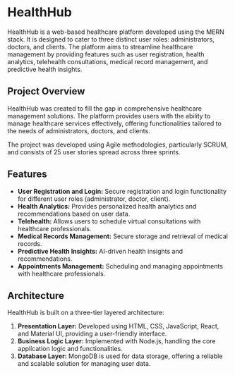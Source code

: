 # HealthHub

HealthHub is a web-based healthcare platform developed using the MERN stack. It is designed to cater to three distinct user roles: administrators, doctors, and clients. The platform aims to streamline healthcare management by providing features such as user registration, health analytics, telehealth consultations, medical record management, and predictive health insights.

## Project Overview

HealthHub was created to fill the gap in comprehensive healthcare management solutions. The platform provides users with the ability to manage healthcare services effectively, offering functionalities tailored to the needs of administrators, doctors, and clients.

The project was developed using Agile methodologies, particularly SCRUM, and consists of 25 user stories spread across three sprints.

## Features

- **User Registration and Login:** Secure registration and login functionality for different user roles (administrator, doctor, client).
- **Health Analytics:** Provides personalized health analytics and recommendations based on user data.
- **Telehealth:** Allows users to schedule virtual consultations with healthcare professionals.
- **Medical Records Management:** Secure storage and retrieval of medical records.
- **Predictive Health Insights:** AI-driven health insights and recommendations.
- **Appointments Management:** Scheduling and managing appointments with healthcare professionals.

## Architecture

HealthHub is built on a three-tier layered architecture:

1. **Presentation Layer:** Developed using HTML, CSS, JavaScript, React, and Material UI, providing a user-friendly interface.
2. **Business Logic Layer:** Implemented with Node.js, handling the core application logic and functionalities.
3. **Database Layer:** MongoDB is used for data storage, offering a reliable and scalable solution for managing user data.
